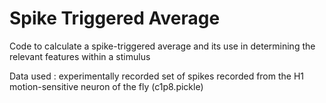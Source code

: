 # Spike Triggered Average

Code to calculate a spike-triggered average and its use in determining the relevant features within a stimulus

Data used : experimentally recorded set of spikes recorded from the H1 motion-sensitive neuron of the fly (c1p8.pickle)

